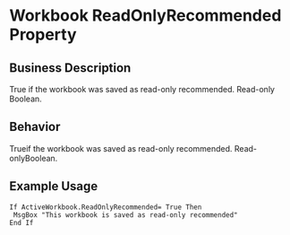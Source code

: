 # Workbook ReadOnlyRecommended Property

## Business Description
True if the workbook was saved as read-only recommended. Read-only Boolean.

## Behavior
Trueif the workbook was saved as read-only recommended. Read-onlyBoolean.

## Example Usage
```vba
If ActiveWorkbook.ReadOnlyRecommended= True Then 
 MsgBox "This workbook is saved as read-only recommended" 
End If
```